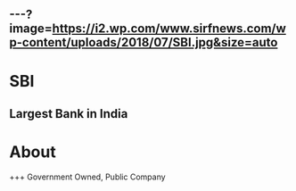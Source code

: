 ---?image=https://i2.wp.com/www.sirfnews.com/wp-content/uploads/2018/07/SBI.jpg&size=auto
---
# SBI
Largest Bank in India
---
# About
+++
Government Owned, Public Company
